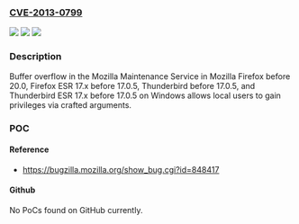 ### [CVE-2013-0799](https://cve.mitre.org/cgi-bin/cvename.cgi?name=CVE-2013-0799)
![](https://img.shields.io/static/v1?label=Product&message=n%2Fa&color=blue)
![](https://img.shields.io/static/v1?label=Version&message=n%2Fa&color=blue)
![](https://img.shields.io/static/v1?label=Vulnerability&message=n%2Fa&color=brighgreen)

### Description

Buffer overflow in the Mozilla Maintenance Service in Mozilla Firefox before 20.0, Firefox ESR 17.x before 17.0.5, Thunderbird before 17.0.5, and Thunderbird ESR 17.x before 17.0.5 on Windows allows local users to gain privileges via crafted arguments.

### POC

#### Reference
- https://bugzilla.mozilla.org/show_bug.cgi?id=848417

#### Github
No PoCs found on GitHub currently.

